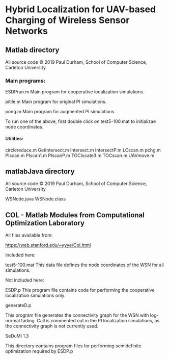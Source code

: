 # Hybrid Localization for UAV-based Charging of Wireless Sensor Networks


## Matlab directory

All source code © 2019 Paul Durham, School of Computer Science, Carleton University.

### Main programs:

ESDPrun.m
Main program for cooperative localization simulations.

pitile.m
Main program for original PI simulations.

pong.m
Main program for augmented PI simulations.

To run one of the above, first double click on test5-100.mat to initializae node coordinates.


#### Utilities:

circlereduce.m
GetIntersect.m
Intersect.m
IntersectP.m
LCscan.m
pchg.m
PIscan.m
PIscan1.m
PIscanP.m
TOClocate3.m
TOCscan.m
UAVmove.m


## matlabJava directory

All source code © 2019 Paul Durham, School of Computer Science, Carleton University

WSNode.java
WSNode.class


## COL - Matlab Modules from Computational Optimization Laboratory

All files available from:

https://web.stanford.edu/~yyye/Col.html

Included here:

test5-100.mat
This data file defines the node coordinates of the WSN for all simulations.

Not included here:

ESDP.p
This program file contains code for performing the cooperative localization simulations only.

generateD.p

This program file generates the connectivity graph for the WSN with log-normal fading.
Call is commented out in the PI localization simulations, as the connectivity graph is not currently
used.

SeDuMi 1.3

This directory contains program files for performing semidefinite optimization required by ESDP.p

